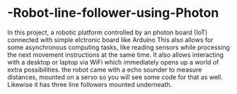 # -Robot-line-follower-using-Photon
In this project, a robotic platform controlled by an photon board (IoT) connected with simple elctronic board like Arduino This also allows for some asynchronous computing tasks, like reading sensors while processing the next movement instructions at the same time. It also allows interacting with a desktop or laptop via WiFi which immediately opens up a world of extra possibilities. the robot  came with a echo sounder to measure distances, mounted on a servo so you will see some code for that as well. Likewise it has three line followers mounted underneath.
